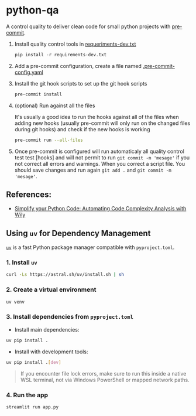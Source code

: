 # python-qa
A control quality to deliver clean code for small python projects with [pre-commit](https://pre-commit.com/#intro).

1. Install quality control tools in [requeriments-dev.txt](https://github.com/beotavalo/python-qa/blob/main/requirements-dev.txt)
   ```python
   pip install -r requirements-dev.txt
   ```
2. Add a pre-commit configuration, create a file named [.pre-commit-config.yaml](https://github.com/beotavalo/python-qa/blob/main/.pre-commit-config.yaml)
3. Install the git hook scripts to set up the git hook scripts

   ```bash
   pre-commit install
   ```
4.  (optional) Run against all the files

    It's usually a good idea to run the hooks against all of the files when adding new hooks (usually pre-commit will only run on the changed files during git hooks) and check if the new hooks is working

    ```bash
    pre-commit run --all-files
    ```
5. Once pre-commit is configured will run automaticaly all quality control test test [hooks] and  will not permit to run ```git commit -m 'mesage'``` if you not correct all errors and warnings. When you correct a script file. You should save changes and run again ```git add .``` and ```git commit -m 'mesage'```.

## References:
- [Simplify your Python Code: Automating Code Complexity Analysis with Wily](https://towardsdatascience.com/simplify-your-python-code-automating-code-complexity-analysis-with-wily-5c1e90c9a485/)

## Using `uv` for Dependency Management

[`uv`](https://github.com/astral-sh/uv) is a fast Python package manager compatible with `pyproject.toml`.

### 1. Install `uv`
```bash
curl -Ls https://astral.sh/uv/install.sh | sh
```

### 2. Create a virtual environment
```bash
uv venv
```

### 3. Install dependencies from `pyproject.toml`
- Install main dependencies:
```bash
uv pip install .
```
- Install with development tools:
```bash
uv pip install .[dev]
```

> If you encounter file lock errors, make sure to run this inside a native WSL terminal, not via Windows PowerShell or mapped network paths.

### 4. Run the app
```bash
streamlit run app.py
```
